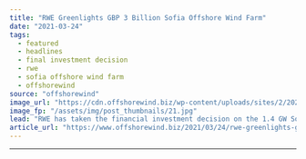 ```yaml
---
title: "RWE Greenlights GBP 3 Billion Sofia Offshore Wind Farm"
date: "2021-03-24"
tags: 
  - featured
  - headlines
  - final investment decision
  - rwe
  - sofia offshore wind farm
  - offshorewind
source: "offshorewind"
image_url: "https://cdn.offshorewind.biz/wp-content/uploads/sites/2/2021/03/24162003/RWE-Greenlights-GBP-3-Billion-Sofia-Offshore-Wind-Farm.jpg"
image_fp: "/assets/img/post_thumbnails/21.jpg"
lead: "RWE has taken the financial investment decision on the 1.4 GW Sofia offshore wind"
article_url: "https://www.offshorewind.biz/2021/03/24/rwe-greenlights-gbp-3-billion-sofia-offshore-wind-farm/"
---
```


---
